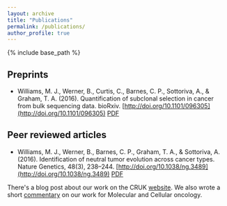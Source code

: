 ```yaml
---
layout: archive
title: "Publications"
permalink: /publications/
author_profile: true
---
```

{% include base_path %}

## Preprints
* Williams, M. J., Werner, B., Curtis, C., Barnes, C. P., Sottoriva, A., & Graham, T. A. (2016). Quantification of subclonal selection in cancer from bulk sequencing data. bioRxiv. [http://doi.org/10.1101/096305](http://doi.org/10.1101/096305) [PDF](https://marcjwilliams1.github.io/files/biorxiv2016.pdf)

## Peer reviewed articles
* Williams, M. J., Werner, B., Barnes, C. P., Graham, T. A., & Sottoriva, A. (2016). Identification of neutral tumor evolution across cancer types. Nature Genetics, 48(3), 238–244. [http://doi.org/10.1038/ng.3489](http://doi.org/10.1038/ng.3489) [PDF](https://marcjwilliams1.github.io/files/ng2016.pdf)

There's a blog post about our work on the CRUK [website](http://scienceblog.cancerresearchuk.org/2016/01/18/decoding-cancers-secret-diary/).
We also wrote a short [commentary](http://www.tandfonline.com/doi/abs/10.1080/23723556.2016.1162897) on our work for Molecular and Cellular oncology.
